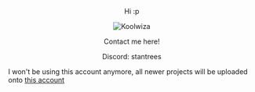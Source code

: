 <p align="center">Hi :p </p>
<p align="center"> <img src="https://komarev.com/ghpvc/?username=Koolwiza" alt="Koolwiza" /> </p>

<p align="center">Contact me here! </p>
<p align="center">Discord: stantrees</p>

I won't be using this account anymore, all newer projects will be uploaded onto [this account](https://www.github.com/treestang)
